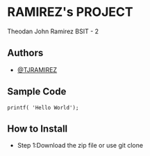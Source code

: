 # RAMIREZ's PROJECT
Theodan John Ramirez BSIT - 2

## Authors
- [@TJRAMIREZ](https://github.com/akoxitj123)

## Sample Code
`printf( 'Hello World'); `

## How to Install
- Step 1:Download the zip file or use git clone

